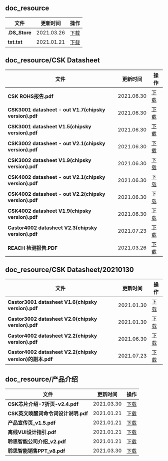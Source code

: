 ## doc_resource
| 文件| 更新时间 | 操作 |
| ----| ---- | ---- |
| **.DS_Store** | 2021.03.26 |[下载](https://open.listenai.com/resource/open/doc_resource%2F.DS_Store)|
| **txt.txt** | 2021.01.21 |[下载](https://open.listenai.com/resource/open/doc_resource%2Ftxt.txt)|
## doc_resource/CSK Datasheet
| 文件| 更新时间 | 操作 |
| ----| ---- | ---- |
| **CSK ROHS报告.pdf** | 2021.06.30 |[下载](https://open.listenai.com/resource/open/doc_resource%2FCSK%20Datasheet%2FCSK%20ROHS%E6%8A%A5%E5%91%8A.pdf)|
| **CSK3001 datasheet - out V1.7(chipsky version).pdf** | 2021.06.30 |[下载](https://open.listenai.com/resource/open/doc_resource%2FCSK%20Datasheet%2FCSK3001%20datasheet%20-%20out%20V1.7(chipsky%20version).pdf)|
| **CSK3001 datasheet V1.5(chipsky version).pdf** | 2021.06.30 |[下载](https://open.listenai.com/resource/open/doc_resource%2FCSK%20Datasheet%2FCSK3001%20datasheet%20V1.5(chipsky%20version).pdf)|
| **CSK3002 datasheet - out V2.1(chipsky version).pdf** | 2021.06.30 |[下载](https://open.listenai.com/resource/open/doc_resource%2FCSK%20Datasheet%2FCSK3002%20datasheet%20-%20out%20V2.1(chipsky%20version).pdf)|
| **CSK3002 datasheet V1.9(chipsky version).pdf** | 2021.06.30 |[下载](https://open.listenai.com/resource/open/doc_resource%2FCSK%20Datasheet%2FCSK3002%20datasheet%20V1.9(chipsky%20version).pdf)|
| **CSK4002 datasheet - out V2.1(chipsky version).pdf** | 2021.06.30 |[下载](https://open.listenai.com/resource/open/doc_resource%2FCSK%20Datasheet%2FCSK4002%20datasheet%20-%20out%20V2.1(chipsky%20version).pdf)|
| **CSK4002 datasheet - out V2.2(chipsky version).pdf** | 2021.06.30 |[下载](https://open.listenai.com/resource/open/doc_resource%2FCSK%20Datasheet%2FCSK4002%20datasheet%20-%20out%20V2.2(chipsky%20version).pdf)|
| **CSK4002 datasheet V1.9(chipsky version).pdf** | 2021.06.30 |[下载](https://open.listenai.com/resource/open/doc_resource%2FCSK%20Datasheet%2FCSK4002%20datasheet%20V1.9(chipsky%20version).pdf)|
| **Castor4002 datasheet V2.3(chipsky version).pdf** | 2021.07.23 |[下载](https://open.listenai.com/resource/open/doc_resource%2FCSK%20Datasheet%2FCastor4002%20datasheet%20V2.3(chipsky%20version).pdf)|
| **REACH 检测报告.PDF** | 2021.03.26 |[下载](https://open.listenai.com/resource/open/doc_resource%2FCSK%20Datasheet%2FREACH%20%E6%A3%80%E6%B5%8B%E6%8A%A5%E5%91%8A.PDF)|
## doc_resource/CSK Datasheet/20210130
| 文件| 更新时间 | 操作 |
| ----| ---- | ---- |
| **Castor3001 datasheet V1.6(chipsky version).pdf** | 2021.01.30 |[下载](https://open.listenai.com/resource/open/doc_resource%2FCSK%20Datasheet%2F20210130%2FCastor3001%20datasheet%20V1.6(chipsky%20version).pdf)|
| **Castor3002 datasheet V2.0(chipsky version).pdf** | 2021.01.30 |[下载](https://open.listenai.com/resource/open/doc_resource%2FCSK%20Datasheet%2F20210130%2FCastor3002%20datasheet%20V2.0(chipsky%20version).pdf)|
| **Castor4002 datasheet V2.2(chipsky version).pdf** | 2021.06.30 |[下载](https://open.listenai.com/resource/open/doc_resource%2FCSK%20Datasheet%2F20210130%2FCastor4002%20datasheet%20V2.2(chipsky%20version).pdf)|
| **Castor4002 datasheet V2.2(chipsky version)的副本.pdf** | 2021.07.23 |[下载](https://open.listenai.com/resource/open/doc_resource%2FCSK%20Datasheet%2F20210130%2FCastor4002%20datasheet%20V2.2(chipsky%20version)%E7%9A%84%E5%89%AF%E6%9C%AC.pdf)|
## doc_resource/产品介绍
| 文件| 更新时间 | 操作 |
| ----| ---- | ---- |
| **CSK芯片介绍-7折页-v2.4.pdf** | 2021.03.30 |[下载](https://open.listenai.com/resource/open/doc_resource%2F%E4%BA%A7%E5%93%81%E4%BB%8B%E7%BB%8D%2FCSK%E8%8A%AF%E7%89%87%E4%BB%8B%E7%BB%8D-7%E6%8A%98%E9%A1%B5-v2.4.pdf)|
| **CSK英文唤醒词命令词设计说明.pdf** | 2021.01.21 |[下载](https://open.listenai.com/resource/open/doc_resource%2F%E4%BA%A7%E5%93%81%E4%BB%8B%E7%BB%8D%2FCSK%E8%8B%B1%E6%96%87%E5%94%A4%E9%86%92%E8%AF%8D%E5%91%BD%E4%BB%A4%E8%AF%8D%E8%AE%BE%E8%AE%A1%E8%AF%B4%E6%98%8E.pdf)|
| **产品宣传页_v1.5.pdf** | 2021.01.21 |[下载](https://open.listenai.com/resource/open/doc_resource%2F%E4%BA%A7%E5%93%81%E4%BB%8B%E7%BB%8D%2F%E4%BA%A7%E5%93%81%E5%AE%A3%E4%BC%A0%E9%A1%B5_v1.5.pdf)|
| **离线VUI设计指引.pdf** | 2021.01.21 |[下载](https://open.listenai.com/resource/open/doc_resource%2F%E4%BA%A7%E5%93%81%E4%BB%8B%E7%BB%8D%2F%E7%A6%BB%E7%BA%BFVUI%E8%AE%BE%E8%AE%A1%E6%8C%87%E5%BC%95.pdf)|
| **聆思智能公司介绍_v2.pdf** | 2021.01.21 |[下载](https://open.listenai.com/resource/open/doc_resource%2F%E4%BA%A7%E5%93%81%E4%BB%8B%E7%BB%8D%2F%E8%81%86%E6%80%9D%E6%99%BA%E8%83%BD%E5%85%AC%E5%8F%B8%E4%BB%8B%E7%BB%8D_v2.pdf)|
| **聆思智能销售PPT_v8.pdf** | 2021.03.30 |[下载](https://open.listenai.com/resource/open/doc_resource%2F%E4%BA%A7%E5%93%81%E4%BB%8B%E7%BB%8D%2F%E8%81%86%E6%80%9D%E6%99%BA%E8%83%BD%E9%94%80%E5%94%AEPPT_v8.pdf)|
## 
## 